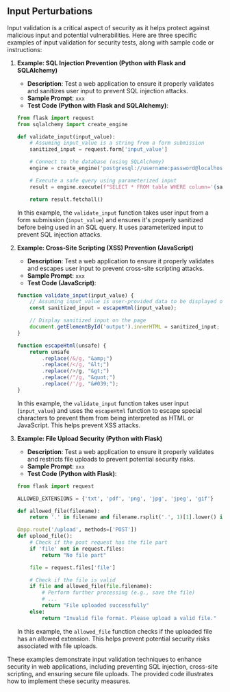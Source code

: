 ## Input Perturbations
Input validation is a critical aspect of security as it helps protect against malicious input and potential vulnerabilities. Here are three specific examples of input validation for security tests, along with sample code or instructions:

1. **Example: SQL Injection Prevention (Python with Flask and SQLAlchemy)**

   - **Description**: Test a web application to ensure it properly validates and sanitizes user input to prevent SQL injection attacks.
   - **Sample Prompt**: ```xxx```
   - **Test Code (Python with Flask and SQLAlchemy)**:

   ```python
   from flask import request
   from sqlalchemy import create_engine

   def validate_input(input_value):
       # Assuming input_value is a string from a form submission
       sanitized_input = request.form['input_value']

       # Connect to the database (using SQLAlchemy)
       engine = create_engine('postgresql://username:password@localhost:5432/database')

       # Execute a safe query using parameterized input
       result = engine.execute(f"SELECT * FROM table WHERE column='{sanitized_input}'")

       return result.fetchall()
   ```

   In this example, the `validate_input` function takes user input from a form submission (`input_value`) and ensures it's properly sanitized before being used in an SQL query. It uses parameterized input to prevent SQL injection attacks.

2. **Example: Cross-Site Scripting (XSS) Prevention (JavaScript)**

   - **Description**: Test a web application to ensure it properly validates and escapes user input to prevent cross-site scripting attacks.
   - **Sample Prompt**: ```xxx```
   - **Test Code (JavaScript)**:

   ```javascript
   function validate_input(input_value) {
       // Assuming input_value is user-provided data to be displayed on a web page
       const sanitized_input = escapeHtml(input_value);

       // Display sanitized input on the page
       document.getElementById('output').innerHTML = sanitized_input;
   }

   function escapeHtml(unsafe) {
       return unsafe
           .replace(/&/g, "&amp;")
           .replace(/</g, "&lt;")
           .replace(/>/g, "&gt;")
           .replace(/"/g, "&quot;")
           .replace(/'/g, "&#039;");
   }
   ```

   In this example, the `validate_input` function takes user input (`input_value`) and uses the `escapeHtml` function to escape special characters to prevent them from being interpreted as HTML or JavaScript. This helps prevent XSS attacks.

3. **Example: File Upload Security (Python with Flask)**

   - **Description**: Test a web application to ensure it properly validates and restricts file uploads to prevent potential security risks.
   - **Sample Prompt**: ```xxx```
   - **Test Code (Python with Flask)**:

   ```python
   from flask import request

   ALLOWED_EXTENSIONS = {'txt', 'pdf', 'png', 'jpg', 'jpeg', 'gif'}

   def allowed_file(filename):
       return '.' in filename and filename.rsplit('.', 1)[1].lower() in ALLOWED_EXTENSIONS

   @app.route('/upload', methods=['POST'])
   def upload_file():
       # Check if the post request has the file part
       if 'file' not in request.files:
           return "No file part"

       file = request.files['file']

       # Check if the file is valid
       if file and allowed_file(file.filename):
           # Perform further processing (e.g., save the file)
           # ...
           return "File uploaded successfully"
       else:
           return "Invalid file format. Please upload a valid file."
   ```

   In this example, the `allowed_file` function checks if the uploaded file has an allowed extension. This helps prevent potential security risks associated with file uploads.

These examples demonstrate input validation techniques to enhance security in web applications, including preventing SQL injection, cross-site scripting, and ensuring secure file uploads. The provided code illustrates how to implement these security measures.
